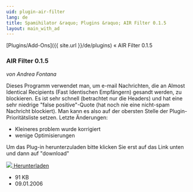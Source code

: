 ```yaml
---
uid: plugin-air-filter
lang: de
title: Spamihilator &raquo; Plugins &raquo; AIR Filter 0.1.5
layout: main_with_ad
---
```


[Plugins/Add-Ons]({{ site.url }}/de/plugins) &laquo; AIR Filter 0.1.5

### AIR Filter 0.1.5

_von Andrea Fontana_

Dieses Programm verwendet man, um e-mail Nachrichten, die an Almost Identical Recipients (Fast Identischen Empfängern) gesandt werden, zu blockieren. Es ist sehr schnell (betrachtet nur die Headers) und hat eine sehr niedrige "false positive"-Quote (hat noch nie eine nicht-spam Nachricht blockiert). Man kann es also auf der obersten Stelle der Plugin-Prioritätsliste setzen. 
Letzte Änderungen:

* Kleineres problem wurde korrigiert
* wenige Optimisierungen

Um das Plug-in herunterzuladen bitte klicken Sie erst auf das Link unten und dann auf "download"

<div class="downloadsection">
<a href="http://www.e-nuts.net/spamihilator.php" class="radius button left" id="download-button"><img src="{{site.url}}/images/download-arrow.png"> Herunterladen</a>
<ul id="download-notes">
<li>91 KB</li>
<li>09.01.2006</li>
</ul>
</div>

